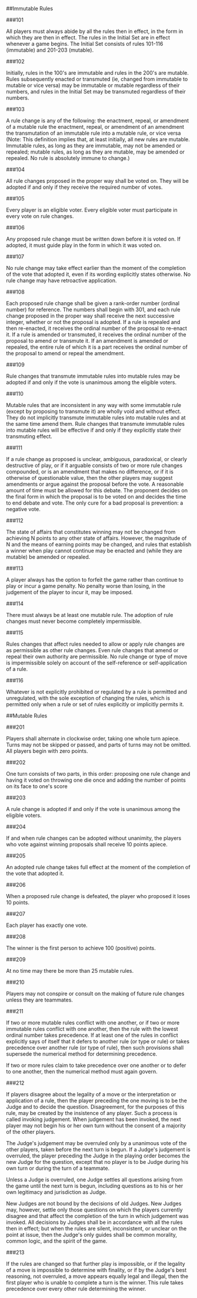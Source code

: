 ##Immutable Rules

###101

All players must always abide by all the rules then in effect, in the form in which they are then in effect. The rules in the Initial Set are in effect whenever a game begins. The Initial Set consists of rules 101-116 (immutable) and 201-203 (mutable).

###102

Initially, rules in the 100's are immutable and rules in the 200's are mutable. Rules subsequently enacted or transmuted (ie, changed from immutable to mutable or vice versa) may be immutable or mutable regardless of their numbers, and rules in the Initial Set may be transmuted regardless of their numbers.

###103

A rule change is any of the following:
the enactment, repeal, or amendment of a mutable rule
the enactment, repeal, or amendment of an amendment
the transmutation of an immutable rule into a mutable rule, or vice versa
(Note: This definition implies that, at least initially, all new rules are mutable. Immutable rules, as long as they are immutable, may not be amended or repealed; mutable rules, as long as they are mutable, may be amended or repealed. No rule is absolutely immune to change.)

###104

All rule changes proposed in the proper way shall be voted on. They will be adopted if and only if they receive the required number of votes.

###105

Every player is an eligible voter. Every eligible voter must participate in every vote on rule changes.

###106

Any proposed rule change must be written down before it is voted on. If adopted, it must guide play in the form in which it was voted on.

###107

No rule change may take effect earlier than the moment of the completion of the vote that adopted it, even if its wording explicitly states otherwise. No rule change may have retroactive application.

###108

Each proposed rule change shall be given a rank-order number (ordinal number) for reference. The numbers shall begin with 301, and each rule change proposed in the proper way shall receive the next successive integer, whether or not the proposal is adopted.
If a rule is repealed and then re-enacted, it receives the ordinal number of the proposal to re-enact it. If a rule is amended or transmuted, it receives the ordinal number of the proposal to amend or transmute it. If an amendment is amended or repealed, the entire rule of which it is a part receives the ordinal number of the proposal to amend or repeal the amendment.

###109

Rule changes that transmute immutable rules into mutable rules may be adopted if and only if the vote is unanimous among the eligible voters.

###110

Mutable rules that are inconsistent in any way with some immutable rule (except by proposing to transmute it) are wholly void and without effect. They do not implicitly transmute immutable rules into mutable rules and at the same time amend them. Rule changes that transmute immutable rules into mutable rules will be effective if and only if they explicitly state their transmuting effect.

###111

If a rule change as proposed is unclear, ambiguous, paradoxical, or clearly destructive of play, or if it arguable consists of two or more rule changes compounded, or is an amendment that makes no difference, or if it is otherwise of questionable value, then the other players may suggest amendments or argue against the proposal before the vote. A reasonable amount of time must be allowed for this debate. The proponent decides on the final form in which the proposal is to be voted on and decides the time to end debate and vote. The only cure for a bad proposal is prevention: a negative vote.

###112

The state of affairs that constitutes winning may not be changed from achieving N points to any other state of affairs. However, the magnitude of N and the means of earning points may be changed, and rules that establish a winner when play cannot continue may be enacted and (while they are mutable) be amended or repealed.

###113

A player always has the option to forfeit the game rather than continue to play or incur a game penalty. No penalty worse than losing, in the judgement of the player to incur it, may be imposed.

###114

There must always be at least one mutable rule. The adoption of rule changes must never become completely impermissible.

###115

Rules changes that affect rules needed to allow or apply rule changes are as permissible as other rule changes. Even rule changes that amend or repeal their own authority are permissible. No rule change or type of move is impermissible solely on account of the self-reference or self-application of a rule.

###116

Whatever is not explicitly prohibited or regulated by a rule is permitted and unregulated, with the sole exception of changing the rules, which is permitted only when a rule or set of rules explicitly or implicitly permits it.

##Mutable Rules

###201

Players shall alternate in clockwise order, taking one whole turn apiece. Turns may not be skipped or passed, and parts of turns may not be omitted. All players begin with zero points.

###202

One turn consists of two parts, in this order:
proposing one rule change and having it voted on
throwing one die once and adding the number of points on its face to one's score

###203

A rule change is adopted if and only if the vote is unanimous among the eligible voters.

###204

If and when rule changes can be adopted without unanimity, the players who vote against winning proposals shall receive 10 points apiece.

###205

An adopted rule change takes full effect at the moment of the completion of the vote that adopted it.

###206

When a proposed rule change is defeated, the player who proposed it loses 10 points.

###207

Each player has exactly one vote.

###208

The winner is the first person to achieve 100 (positive) points.

###209

At no time may there be more than 25 mutable rules.

###210

Players may not conspire or consult on the making of future rule changes unless they are teammates.

###211

If two or more mutable rules conflict with one another, or if two or more immutable rules conflict with one another, then the rule with the lowest ordinal number takes precedence.
If at least one of the rules in conflict explicitly says of itself that it defers to another rule (or type or rule) or takes precedence over another rule (or type of rule), then such provisions shall supersede the numerical method for determining precedence.

If two or more rules claim to take precedence over one another or to defer to one another, then the numerical method must again govern.

###212

If players disagree about the legality of a move or the interpretation or application of a rule, then the player preceding the one moving is to be the Judge and to decide the question. Disagreement, for the purposes of this rule, may be created by the insistence of any player. Such a process is called invoking judgement.
When judgement has been invoked, the next player may not begin his or her own turn without the consent of a majority of the other players.

The Judge's judgement may be overruled only by a unanimous vote of the other players, taken before the next turn is begun. If a Judge's judgement is overruled, the player preceding the Judge in the playing order becomes the new Judge for the question, except that no player is to be Judge during his own turn or during the turn of a teammate.

Unless a Judge is overruled, one Judge settles all questions arising from the game until the next turn is begun, including questions as to his or her own legitimacy and jurisdiction as Judge.

New Judges are not bound by the decisions of old Judges. New Judges may, however, settle only those questions on which the players currently disagree and that affect the completion of the turn in which judgement was invoked. All decisions by Judges shall be in accordance with all the rules then in effect; but when the rules are silent, inconsistent, or unclear on the point at issue, then the Judge's only guides shall be common morality, common logic, and the spirit of the game.

###213

If the rules are changed so that further play is impossible, or if the legality of a move is impossible to determine with finality, or if by the Judge's best reasoning, not overruled, a move appears equally legal and illegal, then the first player who is unable to complete a turn is the winner.
This rule takes precedence over every other rule determining the winner.

